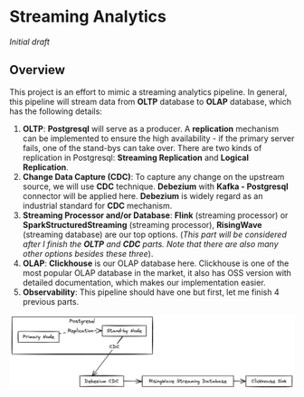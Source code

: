 # Streaming Analytics

_Initial draft_

## Overview

This project is an effort to mimic a streaming analytics pipeline. In general, this pipeline will stream data from 
**OLTP** database to **OLAP** database, which has the following details:

1. **OLTP**: **Postgresql** will serve as a producer. A **replication** mechanism can be implemented to ensure the high
   availability - if the primary server fails, one of the stand-bys can take over. There are two kinds of replication in
   Postgresql: **Streaming Replication** and **Logical Replication**.
2. **Change Data Capture (CDC)**: To capture any change on the upstream source, we will use **CDC** technique.
   **Debezium** with **Kafka - Postgresql** connector will be applied here. **Debezium** is widely
   regard as an industrial standard for **CDC** mechanism.
3. **Streaming Processor and/or Database**: **Flink** (streaming processor) or **SparkStructuredStreaming**
   (streaming processor), **RisingWave** (streaming database) are our top options.
   (_This part will be considered after I finish the **OLTP** and **CDC** parts. Note that there are also many other
   options besides these three_).
4. **OLAP**: **Clickhouse** is our OLAP database here. Clickhouse is one of the most popular OLAP database in the market,
it also has OSS version with detailed documentation, which makes our implementation easier.
5. **Observability**: This pipeline should have one but first, let me finish 4 previous parts.

<img src="./images/img.png"/>